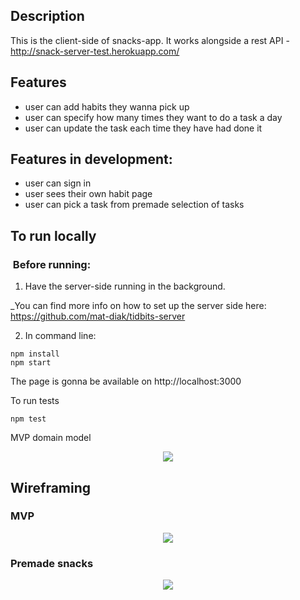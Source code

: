 ## Description

This is the client-side of snacks-app. It works alongside a rest API - http://snack-server-test.herokuapp.com/

## Features

- user can add habits they wanna pick up
- user can specify how many times they want to do a task a day
- user can update the task each time they have had done it

## Features in development:

- user can sign in
- user sees their own habit page
- user can pick a task from premade selection of tasks

## To run locally

###  Before running:

1. Have the server-side running in the background.

_You can find more info on how to set up the server side here: https://github.com/mat-diak/tidbits-server

2. In command line:

```
npm install
npm start
```

The page is gonna be available on
http://localhost:3000

To run tests

```
npm test
```

MVP domain model

<p style="text-align: center">
  <img src="https://i.imgur.com/hJGuyFs.png">
</p>

## Wireframing

### MVP

<p style="text-align: center">
  <img src="https://i.imgur.com/kYopD3o.png">
</p>

### Premade snacks

<p style="text-align: center">
  <img src="https://i.imgur.com/jb9aPvo.png">
</p>
